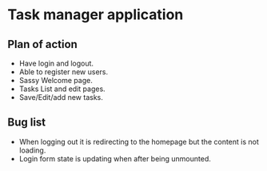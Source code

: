 # Task manager application

## Plan of action

- Have login and logout.
- Able to register new users.
- Sassy Welcome page.
- Tasks List and edit pages.
- Save/Edit/add new tasks.

## Bug list

- When logging out it is redirecting to the homepage but the content is not loading.
- Login form state is updating when after being unmounted.
